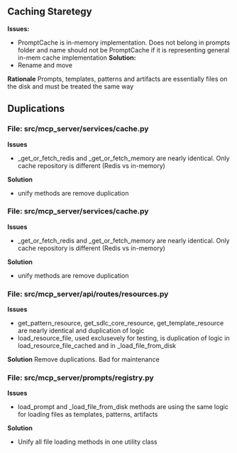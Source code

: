 ## Caching Staretegy

**Issues:**
- PromptCache is in-memory implementation. Does not belong in prompts folder and name should not be PromptCache if it is representing general in-mem cache implementation
**Solution:**
- Rename and move

**Rationale**
Prompts, templates, patterns and artifacts are essentially files on the disk and must be treated the same way

## Duplications

### File: src/mcp_server/services/cache.py

**Issues**
- _get_or_fetch_redis and _get_or_fetch_memory are nearly identical. Only cache repository is different (Redis vs in-memory)

**Solution**
- unify methods are remove duplication

### File: src/mcp_server/services/cache.py

**Issues**
- _get_or_fetch_redis and _get_or_fetch_memory are nearly identical. Only cache repository is different (Redis vs in-memory)

**Solution**
- unify methods are remove duplication

### File: src/mcp_server/api/routes/resources.py

**Issues**
- get_pattern_resource, get_sdlc_core_resource, get_template_resource are nearly identical and duplication of logic
- load_resource_file, used exclusevely for testing, is duplication of logic in load_resource_file_cached and in _load_file_from_disk

**Solution**
Remove duplications. Bad for maintenance

### File: src/mcp_server/prompts/registry.py

**Issues**

- load_prompt and _load_file_from_disk methods are using the same logic for loading files as templates, patterns, artifacts

**Solution**
- Unify all file loading methods in one utility class

